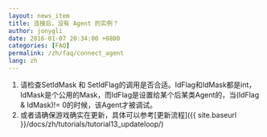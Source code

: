 ```yaml
---
layout: news_item
title: 连接后，没有 Agent 的实例？
author: jonygli
date: 2016-01-07 20:34:00 +0800
categories: [FAQ]
permalink: /zh/faq/connect_agent
lang: zh
---
```


 1. 请检查SetIdMask 和 SetIdFlag的调用是否合适。IdFlag和IdMask都是int，IdMask是个公用的Mask，而IdFlag是设置给某个后某类Agent的，当(IdFlag & IdMask)!= 0的时候，该Agent才被调试。
 1. 或者请确保游戏确实在更新，具体可以参考[更新流程]({{ site.baseurl }}/docs/zh/tutorials/tutorial13_updateloop/)